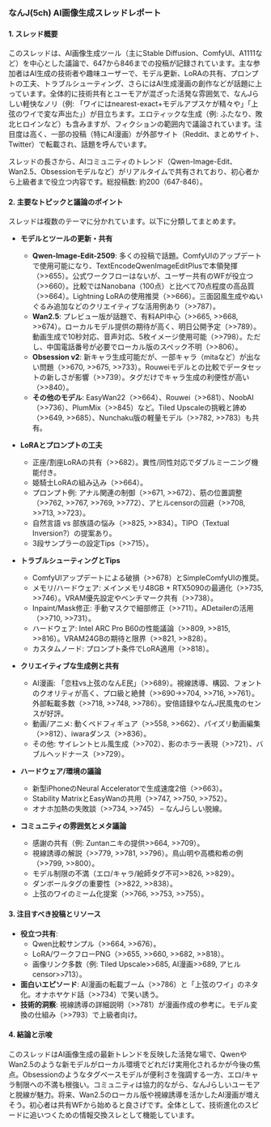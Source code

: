 ### なんJ(5ch) AI画像生成スレッドレポート

#### 1. スレッド概要
このスレッドは、AI画像生成ツール（主にStable Diffusion、ComfyUI、A1111など）を中心とした議論で、647から846までの投稿が記録されています。主な参加者はAI生成の技術者や趣味ユーザーで、モデル更新、LoRAの共有、プロンプトの工夫、トラブルシューティング、さらにはAI生成漫画の創作などが話題に上っています。全体的に技術共有とユーモアが混ざった活発な雰囲気で、なんJらしい軽快なノリ（例: 「ワイにはnearest-exact+モデルアプスケが精々や」「上弦のワイで変な声出た」）が目立ちます。エロティックな生成（例: ふたなり、敗北ヒロインなど）も含みますが、フィクションの範囲内で議論されています。注目度は高く、一部の投稿（特にAI漫画）が外部サイト（Reddit、まとめサイト、Twitter）で転載され、話題を呼んでいます。

スレッドの長さから、AIコミュニティのトレンド（Qwen-Image-Edit、Wan2.5、Obsessionモデルなど）がリアルタイムで共有されており、初心者から上級者まで役立つ内容です。総投稿数: 約200（647-846）。

#### 2. 主要なトピックと議論のポイント
スレッドは複数のテーマに分かれています。以下に分類してまとめます。

- **モデルとツールの更新・共有**
  - **Qwen-Image-Edit-2509**: 多くの投稿で話題。ComfyUIのアップデートで使用可能になり、TextEncodeQwenImageEditPlusで本領発揮（>>655）。公式ワークフローはないが、ユーザー共有のWFが役立つ（>>660）。比較ではNanobana（100点）と比べて70点程度の高品質（>>664）。Lightning LoRAの使用推奨（>>666）。三面図風生成やぬいぐるみ追加などのクリエイティブな活用例あり（>>787）。
  - **Wan2.5**: プレビュー版が話題で、有料API中心（>>665, >>668, >>674）。ローカルモデル提供の期待が高く、明日公開予定（>>789）。動画生成で10秒対応、音声対応、5枚イメージ使用可能（>>798）。ただし、中国電話番号が必要でローカル版のスペック不明（>>806）。
  - **Obsession v2**: 新キャラ生成可能だが、一部キャラ（mitaなど）が出ない問題（>>670, >>675, >>733）。Rouweiモデルとの比較でデータセットの新しさが影響（>>739）。タグだけでキャラ生成の利便性が高い（>>840）。
  - **その他のモデル**: EasyWan22（>>664）、Rouwei（>>681）、NoobAI（>>736）、PlumMix（>>845）など。Tiled Upscaleの挑戦と諦め（>>649, >>685）、Nunchaku版の軽量モデル（>>782, >>783）も共有。

- **LoRAとプロンプトの工夫**
  - 正座/割座LoRAの共有（>>682）。異性/同性対応でダブルミーニング機能付き。
  - 姫騎士LoRAの組み込み（>>664）。
  - プロンプト例: アナル関連の制御（>>671, >>672）、筋の位置調整（>>762, >>767, >>769, >>772）、アヒルcensorの回避（>>708, >>713, >>723）。
  - 自然言語 vs 部族語の悩み（>>825, >>834）。TIPO（Textual Inversion?）の提案あり。
  - 3段サンプラーの設定Tips（>>715）。

- **トラブルシューティングとTips**
  - ComfyUIアップデートによる破損（>>678）とSimpleComfyUIの推奨。
  - メモリ/ハードウェア: メインメモリ48GB + RTX5090の最適化（>>735, >>746）。VRAM優先設定やベンチマーク共有（>>738）。
  - Inpaint/Mask修正: 手動マスクで細部修正（>>711）。ADetailerの活用（>>710, >>731）。
  - ハードウェア: Intel ARC Pro B60の性能議論（>>809, >>815, >>816）。VRAM24GBの期待と限界（>>821, >>828）。
  - カスタムノード: プロンプト条件でLoRA適用（>>818）。

- **クリエイティブな生成例と共有**
  - AI漫画: 「恋柱vs上弦のなんE民」（>>689）。視線誘導、構図、フォントのクオリティが高く、プロ級と絶賛（>>690->>704, >>716, >>761）。外部転載多数（>>718, >>748, >>786）。安倍語録やなんJ民風鬼のセンスが好評。
  - 動画/アニメ: 動くペドフィギュア（>>558, >>662）、パイズリ動画編集（>>812）、iwaraダンス（>>836）。
  - その他: サイレントヒル風生成（>>702）、影のホラー表現（>>721）、バブルヘッドナース（>>729）。

- **ハードウェア/環境の議論**
  - 新型iPhoneのNeural Acceleratorで生成速度2倍（>>663）。
  - Stability MatrixとEasyWanの共用（>>747, >>750, >>752）。
  - オナホ加熱の失敗談（>>734, >>745） – なんJらしい脱線。

- **コミュニティの雰囲気とメタ議論**
  - 感謝の共有（例: Zuntanニキの提供>>664, >>709）。
  - 視線誘導の解説（>>779, >>781, >>796）。鳥山明や高橋和希の例（>>799, >>800）。
  - モデル制限の不満（エロ/キャラ/絵師タグ不可>>826, >>829）。
  - ダンボールタグの重要性（>>822, >>838）。
  - 上弦のワイのミーム化提案（>>766, >>753, >>755）。

#### 3. 注目すべき投稿とリソース
- **役立つ共有**: 
  - Qwen比較サンプル（>>664, >>676）。
  - LoRA/ワークフローPNG（>>655, >>660, >>682, >>818）。
  - 画像リンク多数（例: Tiled Upscale>>685, AI漫画>>689, アヒルcensor>>713）。
- **面白いエピソード**: AI漫画の転載ブーム（>>786）と「上弦のワイ」のネタ化。オナホヤケド話（>>734）で笑い誘う。
- **技術的洞察**: 視線誘導の詳細説明（>>781）が漫画作成の参考に。モデル変換の仕組み（>>793）で上級者向け。

#### 4. 結論と示唆
このスレッドはAI画像生成の最新トレンドを反映した活発な場で、QwenやWan2.5のような新モデルがローカル環境でどれだけ実用化されるかが今後の焦点。Obsessionのようなタグベースモデルが便利さを強調する一方、エロ/キャラ制限への不満も根強い。コミュニティは協力的ながら、なんJらしいユーモアと脱線が魅力。将来、Wan2.5のローカル版や視線誘導を活かしたAI漫画が増えそう。初心者は共有WFから始めると良さげです。全体として、技術進化のスピードに追いつくための情報交換スレとして機能しています。